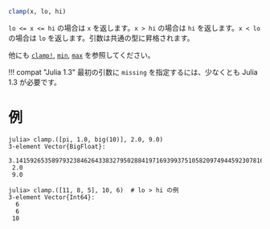 ```julia
clamp(x, lo, hi)
```

`lo <= x <= hi` の場合は `x` を返します。`x > hi` の場合は `hi` を返します。`x < lo` の場合は `lo` を返します。引数は共通の型に昇格されます。

他にも [`clamp!`](@ref), [`min`](@ref), [`max`](@ref) を参照してください。

!!! compat "Julia 1.3"
    最初の引数に `missing` を指定するには、少なくとも Julia 1.3 が必要です。


# 例

```jldoctest
julia> clamp.([pi, 1.0, big(10)], 2.0, 9.0)
3-element Vector{BigFloat}:
 3.141592653589793238462643383279502884197169399375105820974944592307816406286198
 2.0
 9.0

julia> clamp.([11, 8, 5], 10, 6)  # lo > hi の例
3-element Vector{Int64}:
  6
  6
 10
```
